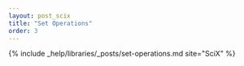 ```yaml
---
layout: post_scix
title: "Set Operations"
order: 3
---
```


{% include _help/libraries/_posts/set-operations.md site="SciX" %}
